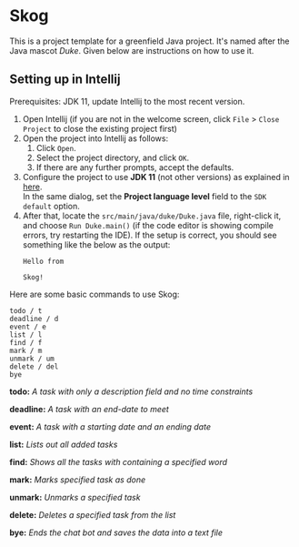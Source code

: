 # Skog

This is a project template for a greenfield Java project. It's named after the Java mascot _Duke_. Given below are instructions on how to use it.

## Setting up in Intellij

Prerequisites: JDK 11, update Intellij to the most recent version.

1. Open Intellij (if you are not in the welcome screen, click `File` > `Close Project` to close the existing project first)
1. Open the project into Intellij as follows:
   1. Click `Open`.
   1. Select the project directory, and click `OK`.
   1. If there are any further prompts, accept the defaults.
1. Configure the project to use **JDK 11** (not other versions) as explained in [here](https://www.jetbrains.com/help/idea/sdk.html#set-up-jdk).<br>
   In the same dialog, set the **Project language level** field to the `SDK default` option.
3. After that, locate the `src/main/java/duke/Duke.java` file, right-click it, and choose `Run Duke.main()` (if the code editor is showing compile errors, try restarting the IDE). If the setup is correct, you should see something like the below as the output:
   ```
   Hello from
   
   Skog!
   ```
   
Here are some basic commands to use Skog:
```
todo / t
deadline / d
event / e
list / l
find / f
mark / m 
unmark / um
delete / del
bye
```

**todo:**
_A task with only a description field and no time constraints_


**deadline:**
_A task with an end-date to meet_ 

**event:**
_A task with a starting date and an ending date_

**list:**
_Lists out all added tasks_

**find:**
_Shows all the tasks with containing a specified word_

**mark:**
_Marks specified task as done_

**unmark:**
_Unmarks a specified task_

**delete:**
_Deletes a specified task from the list_

**bye:**
_Ends the chat bot and saves the data into a text file_